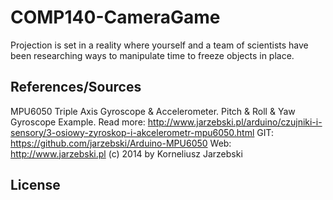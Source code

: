 # COMP140-CameraGame
Projection is set in a reality where yourself and a team of scientists have been researching ways to manipulate time to freeze objects in place. 

## References/Sources
MPU6050 Triple Axis Gyroscope & Accelerometer. Pitch & Roll & Yaw Gyroscope Example.
    Read more: http://www.jarzebski.pl/arduino/czujniki-i-sensory/3-osiowy-zyroskop-i-akcelerometr-mpu6050.html
    GIT: https://github.com/jarzebski/Arduino-MPU6050
    Web: http://www.jarzebski.pl
    (c) 2014 by Korneliusz Jarzebski

## License
